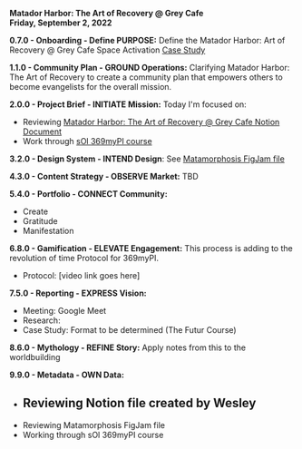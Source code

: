 **Matador Harbor: The Art of Recovery @ Grey Cafe**  
**Friday, September 2, 2022**  
  
**0.7.0 - Onboarding - Define PURPOSE:** Define the Matador Harbor: Art of Recovery @ Grey Cafe Space Activation [Case Study](https://github.com/trainfarb/trainfarb/issues/17#issue-1359680274)  

**1.1.0 - Community Plan - GROUND Operations:** Clarifying Matador Harbor: The Art of Recovery to create a community plan that empowers others to become evangelists for the overall mission.

**2.0.0 - Project Brief - INITIATE Mission:** Today I'm focused on: 
- Reviewing [Matador Harbor: The Art of Recovery @ Grey Cafe Notion Document](https://oogah.notion.site/oogah/Matador-Harbor-The-Art-of-Recovery-Grey-Cafe-470f189b6d12406d8a2575d361fa04b8)
- Work through [sOl 369myPI course](https://www.figma.com/file/1143722235078828090)   

**3.2.0 - Design System - INTEND Design**: See [Matamorphosis FigJam file]((https://www.figma.com/file/nP8HsMeRL7o6o0anL0R2lN/MATAMOR%5BHOSIS?node-id=0%3A1)) 

**4.3.0 - Content Strategy - OBSERVE Market:** TBD 

**5.4.0 - Portfolio - CONNECT Community:**
- Create
- Gratitude
- Manifestation  

**6.8.0 - Gamification - ELEVATE Engagement:** This process is adding to the revolution of time Protocol for 369myPI.
- Protocol: [video link goes here]  

**7.5.0 - Reporting - EXPRESS Vision:**
- Meeting: Google Meet
- Research: 
- Case Study: Format to be determined (The Futur Course)  

**8.6.0 - Mythology - REFINE Story:** Apply notes from this to the worldbuilding  

**9.9.0 - Metadata - OWN Data:**
- Reviewing Notion file created by Wesley 
  - 
- Reviewing Matamorphosis FigJam file  
- Working through sOl 369myPI course  
